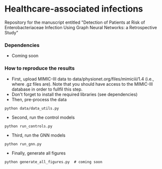 # Healthcare-associated infections

Repository for the manuscript entitled "Detection of Patients at Risk of Enterobacteriaceae Infection Using Graph Neural Networks: a Retrospective Study"

### Dependencies

* Coming soon

### How to reproduce the results

* First, upload MIMIC-III data to data/physionet.org/files/mimiciii/1.4 (i.e., where .gz files are). Note that you should have access to the MIMIC-III database in order to fullfil this step.
* Don't forget to install the required libraries (see dependencies)
* Then, pre-process the data
```
python data/data_utils.py
```
* Second, run the control models
```
python run_controls.py
```
* Third, run the GNN models
```
python run_gnn.py
```
* Finally, generate all figures
```
python generate_all_figures.py  # coming soon
```
